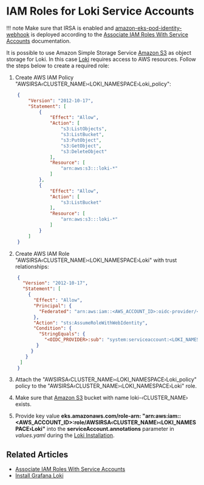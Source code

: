 # IAM Roles for Loki Service Accounts

!!! note
    Make sure that IRSA is enabled and [amazon-eks-pod-identity-webhook](https://github.com/aws/amazon-eks-pod-identity-webhook/tree/master#amazon-eks-pod-identity-webhook) is deployed according to the [Associate IAM Roles With Service Accounts](./enable-irsa.md) documentation.

It is possible to use Amazon Simple Storage Service [Amazon S3](https://aws.amazon.com/s3/) as object storage for Loki.
In this case [Loki](https://grafana.com/docs/loki/latest/configuration/examples/#aws) requires access to AWS resources. Follow the steps below to create a required role:

1. Create AWS IAM Policy "AWSIRSA&#8249;CLUSTER_NAME&#8250;&#8249;LOKI_NAMESPACE&#8250;Loki_policy":

  ```json
      {
          "Version": "2012-10-17",
          "Statement": [
              {
                  "Effect": "Allow",
                  "Action": [
                      "s3:ListObjects",
                      "s3:ListBucket",
                      "s3:PutObject",
                      "s3:GetObject",
                      "s3:DeleteObject"
                  ],
                  "Resource": [
                      "arn:aws:s3:::loki-*"
                  ]
              },
              {
                  "Effect": "Allow",
                  "Action": [
                      "s3:ListBucket"
                  ],
                  "Resource": [
                      "arn:aws:s3:::loki-*"
                  ]
              }
          ]
      }
  ```

2. Create AWS IAM Role "AWSIRSA&#8249;CLUSTER_NAME&#8250;&#8249;LOKI_NAMESPACE&#8250;Loki" with trust relationships:

  ```json
      {
        "Version": "2012-10-17",
        "Statement": [
          {
            "Effect": "Allow",
            "Principal": {
              "Federated": "arn:aws:iam::<AWS_ACCOUNT_ID>:oidc-provider/<OIDC_PROVIDER>"
            },
            "Action": "sts:AssumeRoleWithWebIdentity",
            "Condition": {
              "StringEquals": {
                "<OIDC_PROVIDER>:sub": "system:serviceaccount:<LOKI_NAMESPACE>:edp-loki"
             }
           }
         }
       ]
      }
  ```


3. Attach the "AWSIRSA&#8249;CLUSTER_NAME&#8250;&#8249;LOKI_NAMESPACE&#8250;Loki_policy" policy to the "AWSIRSA&#8249;CLUSTER_NAME&#8250;&#8249;LOKI_NAMESPACE&#8250;Loki" role.

4. Make sure that [Amazon S3](https://aws.amazon.com/s3/) bucket with name loki-&#8249;CLUSTER_NAME&#8250; exists.

5. Provide key value **eks.amazonaws.com/role-arn: "arn:aws:iam::\<AWS_ACCOUNT_ID\>:role/AWSIRSA‹CLUSTER_NAME›‹LOKI_NAMESPACE›Loki"** into the **serviceAccount.annotations** parameter in *values.yaml* during the [Loki Installation](./install-loki.md#installation).

## Related Articles

* [Associate IAM Roles With Service Accounts](../operator-guide/enable-irsa.md)
* [Install Grafana Loki](../operator-guide/install-loki.md)
